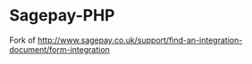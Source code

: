 # Sagepay-PHP
Fork of http://www.sagepay.co.uk/support/find-an-integration-document/form-integration
